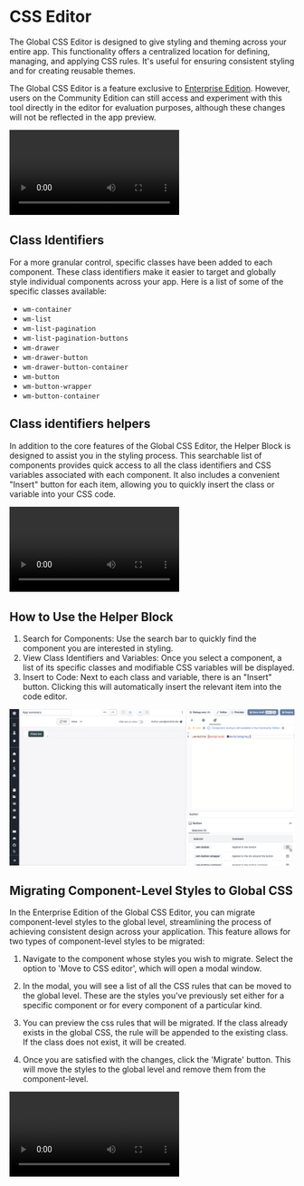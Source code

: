 # CSS Editor

The Global CSS Editor is designed to give styling and theming across your entire app. This functionality offers a centralized location for defining, managing, and applying CSS rules. It's useful for ensuring consistent styling and for creating reusable themes.

The Global CSS Editor is a feature exclusive to [Enterprise Edition](../7_plans_details/index.mdx). However, users on the Community Edition can still access and experiment with this tool directly in the editor for evaluation purposes, although these changes will not be reflected in the app preview.

<video
  className="border-2 rounded-xl object-cover w-full h-full dark:border-gray-800"
  autoPlay
  controls
  src="/videos/global-css.mp4"
/>

## Class Identifiers

For a more granular control, specific classes have been added to each component. These class identifiers make it easier to target and globally style individual components across your app. Here is a list of some of the specific classes available:

- `wm-container`
- `wm-list`
- `wm-list-pagination`
- `wm-list-pagination-buttons`
- `wm-drawer`
- `wm-drawer-button`
- `wm-drawer-button-container`
- `wm-button`
- `wm-button-wrapper`
- `wm-button-container`

## Class identifiers helpers

In addition to the core features of the Global CSS Editor, the Helper Block is designed to assist you in the styling process. This searchable list of components provides quick access to all the class identifiers and CSS variables associated with each component. It also includes a convenient "Insert" button for each item, allowing you to quickly insert the class or variable into your CSS code.

<video
  className="border-2 rounded-xl object-cover w-full h-full dark:border-gray-800"
  controls
  src="/videos/css-helper-box.mp4"
/>

## How to Use the Helper Block

1. Search for Components: Use the search bar to quickly find the component you are interested in styling.
2. View Class Identifiers and Variables: Once you select a component, a list of its specific classes and modifiable CSS variables will be displayed.
3. Insert to Code: Next to each class and variable, there is an "Insert" button. Clicking this will automatically insert the relevant item into the code editor.

![Use helper](./use_helper.png "Use helper")

## Migrating Component-Level Styles to Global CSS

In the Enterprise Edition of the Global CSS Editor, you can migrate component-level styles to the global level, streamlining the process of achieving consistent design across your application. This feature allows for two types of component-level styles to be migrated:

1. Navigate to the component whose styles you wish to migrate. Select the option to 'Move to CSS editor', which will open a modal window.

2. In the modal, you will see a list of all the CSS rules that can be moved to the global level. These are the styles you've previously set either for a specific component or for every component of a particular kind.

3. You can preview the css rules that will be migrated. If the class already exists in the global CSS, the rule will be appended to the existing class. If the class does not exist, it will be created.

4. Once you are satisfied with the changes, click the 'Migrate' button. This will move the styles to the global level and remove them from the component-level.

<video
  className="border-2 rounded-xl object-cover w-full h-full dark:border-gray-800"
  controls
  src="/videos/css-migration.mp4"
/>
